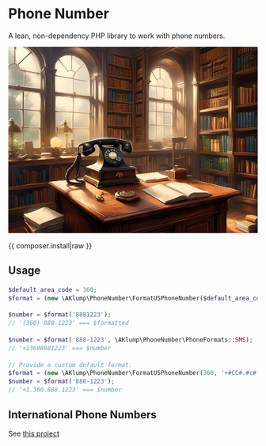 <!--
id: readme
tags: ''
-->

# Phone Number

A lean, non-dependency PHP library to work with phone numbers.

![aklump/phone-number](../../images/aklump_phone_number.jpg)

{{ composer.install|raw }}

## Usage

```php
$default_area_code = 360;
$format = (new \AKlump\PhoneNumber\FormatUSPhoneNumber($default_area_code);

$number = $format('8881223');
// '(360) 888-1223' === $formatted

$number = $format('888-1223', \AKlump\PhoneNumber\PhoneFormats::SMS);
// '+13608881223' === $number

// Provide a custom default format.
$format = (new \AKlump\PhoneNumber\FormatUSPhoneNumber(360, '+#CC#.#c#.###.####');
$number = $format('888-1223');
// '+1.360.888.1223' === $number
```

## International Phone Numbers

See [this project](https://github.com/dmamontov/phone-normalizer/tree/master)
